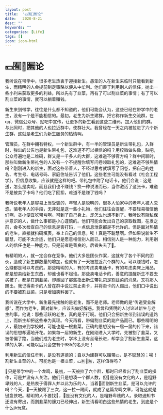 ```yaml
---
layout: post
title:  "💴🈶🐎🈚论"
date:   2020-8-21
desc: ""
keywords: ""
categories: [Life]
tags: []
icon: icon-html
---
```


# 💴🈶🐎🈚论

我听说在带学中，很多老生热衷于迎接新生。愚笨的人在新生来临时只能看到新生，而精明的人会提前制定策略以便从中牟利。他们善于利用别人的信任，抛出一些小利来获取更多的利益，所以先有了韭菜，再有了可以割韭菜的事情；有了可以割韭菜的事情，就可以躺着赚钱。

新生来到带学，往往是什么都不知道的，他们可能会认为，这些已经在带学中的老生，没有一个是不能相信的。最初，老生为新生建群，把它称作新生交流群，在qq、微信公众号、贴吧中宣传，让更多的新生看到这些二维码，加入他们的群。与此同时，把其他的人也拉近群中，使群壮大。我曾经在一天之内被拉进了六个新生群，这就是老生们为新生服务的热情啊。

管理员，在群中拥有特权，一个新生群中，有一半的管理员是新生带礼包，入群时，弹出的公告也是新生带礼包，这难道不可以相信的吗？用校徽做头像，贴吧，公众号遍地是二维码，群又是一千多人的大群，这难道不够官方吗？群中闲聊时，那些叫做新生带礼包的人没有一个不提醒你填写问卷领取礼包的，这难道不够热情吗？刚刚进入的新生，面对这些带善人，不经过思考就填写了问卷，把自己的姓名、考生号、电话号码、家庭住址告诉了他们。这些老生可能没有看过《社会工程学》，但信息收集，应该就是这样的吧。带礼包中附了电话卡，他们会说：这是送，怎么是卖呢，而且我们也不赚钱？换一种说法而已，当你激活了这张卡，难道不是被卖了卡吗？他们吃了回扣，难道不是赚了钱吗？

我听说老年人是容易上当受骗的，年轻人是聪明的，很多人怕家中的老年人被人忽悠。骗老年人的手段，无非就是送一些小礼物，他们往往会提醒，不要轻易相信他们啊，贪小便宜吃带亏啊。可到了自己身上，却怎么也想不到了。我听说有隐私保护意识的人，做什么事都是小心谨慎的。他们可能会发出自己的录取截图，在发之前，会多次检查自己的信息是否打码，一点信息泄露都是不允许的。但是面对热情的老生，直接就扫码填表，奉上自己的信息。唉！真是不聪慧啊。但如果说新生不聪慧，可能不太合适，他们只是愿意相信别人而已。相信别人是一种能力，利用别人的信任也是一种能力。只是前者是善良的，后者失去了🐎。

有精明的人，就一定会存在竞争。他们大多是团伙作案，这就有了各个不同的团伙，造成了新生群数量的增加，也就有了一天被拉近六个群的人。可以赚钱时，怎么赚都是可以考虑的。那些精明的人，有的考虑卖电话卡，有的考虑卖床上用品，都是想卖给新生东西，却谁也看不起谁。那些卖电话卡的，善意的提醒新生不要去买被子，都是在割韭菜，却撤回了那些指出新生带礼包是割韭菜的消息，又将那人踢出。我记得卖卡的人曾在群中说过禁止卖卡，并将卖卡的人踢出，他们口中说出的不要被割韭菜，只是增加笑料罢了。

我听说在大学中，新生最先接触的是老生，而不是老师。老师做的是“传道受业解惑”，而作为老生，面对新生，应该去做好解惑。我曾和贤明的人讨论过新生与老生的事，他说：那些活跃的老生，真的是不行啊。他们只会把新生带到错误的道路上，而新生却把这些奉为真理。今天再看，带偏割韭菜的副产品而已。那些精明的人，最初来到学校时，可能也是一根韭菜。正确的思想没有一届一届的传下来，错误的思想却遍地开花。如果每一届的新生，在刚刚进入大学时，先被割了韭菜，又被带偏了路，当他们成为老生时，学术上没有丝毫长进，却学会了割新生韭菜，这样的大学，可能以后只会空有个985的名头吧！

利用新生的信任牟利，是没有道德的；自以为建群可以赚带💴，是不聪慧的；唉！割新生韭菜的人，可能也是一根韭菜，💴🈶🐎🈚，这样值得吗？

👴只是带学中的一个龙鸣，最初，一天被拉了六个群，那时已经看出了割韭菜的操作，可是并没有人关注。他们只是想凑一个群人数，但👴是没有文化的人，是粗野卑贱的人，是热衷于得罪人并以此为乐的人。当着👴面割新生韭菜，是可以允许的吗？今天，👴一天被踢了三次，这一拉一踢间，就成了这篇龙鸣文章，可能这就是键盘侠吧。精明的人不要找👴，👴是没有文化的人，是粗野卑贱的人。录取通知书还没有寄出，而割韭菜的镰刀已经伸出，新生请看明白这些热情的老生，到底是个什么jb玩意。

